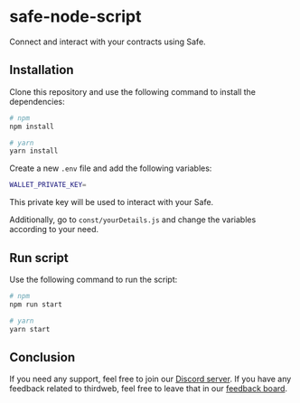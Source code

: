 # safe-node-script

Connect and interact with your contracts using Safe.

## Installation

Clone this repository and use the following command to install the dependencies:

```bash
# npm
npm install

# yarn
yarn install
```

Create a new `.env` file and add the following variables:

```bash
WALLET_PRIVATE_KEY=
```

This private key will be used to interact with your Safe.

Additionally, go to `const/yourDetails.js` and change the variables according to your need.

## Run script

Use the following command to run the script:

```bash
# npm
npm run start

# yarn
yarn start
```

## Conclusion

If you need any support, feel free to join our [Discord server](https://discord.gg/thirdweb). If you have any feedback related to thirdweb, feel free to leave that in our [feedback board](https://feedback.thirdweb.com).
